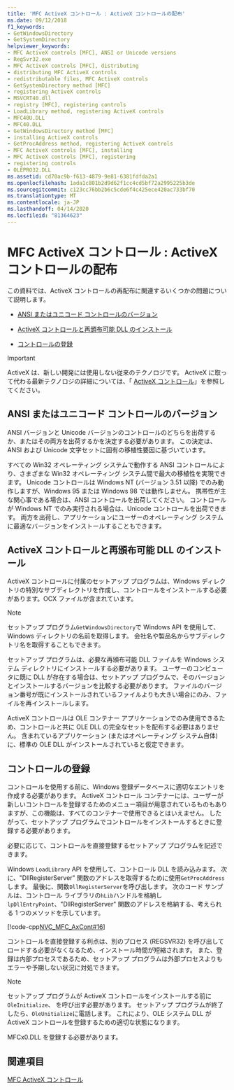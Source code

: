 ```yaml
---
title: 'MFC ActiveX コントロール : ActiveX コントロールの配布'
ms.date: 09/12/2018
f1_keywords:
- GetWindowsDirectory
- GetSystemDirectory
helpviewer_keywords:
- MFC ActiveX controls [MFC], ANSI or Unicode versions
- RegSvr32.exe
- MFC ActiveX controls [MFC], distributing
- distributing MFC ActiveX controls
- redistributable files, MFC ActiveX controls
- GetSystemDirectory method [MFC]
- registering ActiveX controls
- MSVCRT40.dll
- registry [MFC], registering controls
- LoadLibrary method, registering ActiveX controls
- MFC40U.DLL
- MFC40.DLL
- GetWindowsDirectory method [MFC]
- installing ActiveX controls
- GetProcAddress method, registering ActiveX controls
- MFC ActiveX controls [MFC], installing
- MFC ActiveX controls [MFC], registering
- registering controls
- OLEPRO32.DLL
ms.assetid: cd70ac9b-f613-4879-9e81-6381fdfda2a1
ms.openlocfilehash: 1ada1c801b2d9d62f1cc4cd5bf72a2995225b3de
ms.sourcegitcommit: c123cc76bb2b6c5cde6f4c425ece420ac733bf70
ms.translationtype: MT
ms.contentlocale: ja-JP
ms.lasthandoff: 04/14/2020
ms.locfileid: "81364623"
---
```

# <a name="mfc-activex-controls-distributing-activex-controls"></a>MFC ActiveX コントロール : ActiveX コントロールの配布

この資料では、ActiveX コントロールの再配布に関連するいくつかの問題について説明します。

- [ANSI またはユニコード コントロールのバージョン](#_core_ansi_or_unicode_control_versions)

- [ActiveX コントロールと再頒布可能 DLL のインストール](#_core_installing_activex_controls_and_redistributable_dlls)

- [コントロールの登録](#_core_registering_controls)

>[!IMPORTANT]
> ActiveX は、新しい開発には使用しない従来のテクノロジです。 ActiveX に取って代わる最新テクノロジの詳細については、「 [ActiveX コントロール](activex-controls.md)」を参照してください。

## <a name="ansi-or-unicode-control-versions"></a><a name="_core_ansi_or_unicode_control_versions"></a>ANSI またはユニコード コントロールのバージョン

ANSI バージョンと Unicode バージョンのコントロールのどちらを出荷するか、またはその両方を出荷するかを決定する必要があります。 この決定は、ANSI および Unicode 文字セットに固有の移植性要因に基づいています。

すべての Win32 オペレーティング システムで動作する ANSI コントロールにより、さまざまな Win32 オペレーティング システム間で最大の移植性を実現できます。 Unicode コントロールは Windows NT (バージョン 3.51 以降) でのみ動作しますが、Windows 95 または Windows 98 では動作しません。 携帯性が主な関心事である場合は、ANSI コントロールを出荷してください。 コントロールが Windows NT でのみ実行される場合は、Unicode コントロールを出荷できます。 両方を出荷し、アプリケーションにユーザーのオペレーティング システムに最適なバージョンをインストールすることもできます。

## <a name="installing-activex-controls-and-redistributable-dlls"></a><a name="_core_installing_activex_controls_and_redistributable_dlls"></a>ActiveX コントロールと再頒布可能 DLL のインストール

ActiveX コントロールに付属のセットアップ プログラムは、Windows ディレクトリの特別なサブディレクトリを作成し、コントロールをインストールする必要があります。OCX ファイルが含まれています。

> [!NOTE]
> セットアップ プログラム`GetWindowsDirectory`で Windows API を使用して、Windows ディレクトリの名前を取得します。 会社名や製品名からサブディレクトリ名を取得することもできます。

セットアップ プログラムは、必要な再頒布可能 DLL ファイルを Windows システム ディレクトリにインストールする必要があります。 ユーザーのコンピュータに既に DLL が存在する場合は、セットアップ プログラムで、そのバージョンとインストールするバージョンを比較する必要があります。 ファイルのバージョン番号が既にインストールされているファイルよりも大きい場合にのみ、ファイルを再インストールします。

ActiveX コントロールは OLE コンテナー アプリケーションでのみ使用できるため、コントロールと共に OLE DLL の完全なセットを配布する必要はありません。 含まれているアプリケーション (またはオペレーティング システム自体) に、標準の OLE DLL がインストールされていると仮定できます。

## <a name="registering-controls"></a><a name="_core_registering_controls"></a>コントロールの登録

コントロールを使用する前に、Windows 登録データベースに適切なエントリを作成する必要があります。 ActiveX コントロール コンテナーには、ユーザーが新しいコントロールを登録するためのメニュー項目が用意されているものもありますが、この機能は、すべてのコンテナーで使用できるとはいえません。 したがって、セットアップ プログラムでコントロールをインストールするときに登録する必要があります。

必要に応じて、コントロールを直接登録するセットアップ プログラムを記述できます。

Windows `LoadLibrary` API を使用して、コントロール DLL を読み込みます。 次に、"DllRegisterServer" 関数のアドレスを取得するために使用`GetProcAddress`します。 最後に、関数`DllRegisterServer`を呼び出します。 次のコード サンプルは、コントロール ライブラリの`hLib`ハンドルを格納し`lpDllEntryPoint`、"DllRegisterServer" 関数のアドレスを格納する、考えられる 1 つのメソッドを示しています。

[!code-cpp[NVC_MFC_AxCont#16](../mfc/codesnippet/cpp/mfc-activex-controls-distributing-activex-controls_1.cpp)]

コントロールを直接登録する利点は、別のプロセス (REGSVR32) を呼び出してロードする必要がなくなるため、インストール時間が短縮されます。 また、登録は内部プロセスであるため、セットアップ プログラムは外部プロセスよりもエラーや予期しない状況に対処できます。

> [!NOTE]
> セットアップ プログラムが ActiveX コントロールをインストールする前に`OleInitialize`、 を呼び出す必要があります。 セットアップ プログラムが終了したら、`OleUnitialize`に電話します。 これにより、OLE システム DLL が ActiveX コントロールを登録するための適切な状態になります。

MFCx0.DLL を登録する必要があります。

## <a name="see-also"></a>関連項目

[MFC ActiveX コントロール](../mfc/mfc-activex-controls.md)
